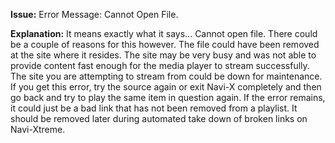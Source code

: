 **Issue:**  Error Message: Cannot Open File.

**Explanation:** It means exactly what it says... Cannot open file. There could be a couple of reasons for this however. The file could have been removed at the site where it resides. The site may be very busy and was not able to provide content fast enough for the media player to stream successfully. The site you are attempting to stream from could be down for maintenance. If you get this error, try the source again or exit Navi-X completely and then go back and try to play the same item in question again. If the error remains, it could just be a bad link that has not been removed from a playlist. It should be removed later during automated take down of broken links on Navi-Xtreme.